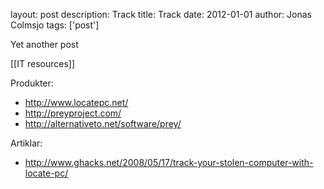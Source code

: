 layout: post
description: Track
title: Track
date: 2012-01-01
author: Jonas Colmsjo
tags: ['post']

Yet another post





[[IT resources]]

Produkter:
* http://www.locatepc.net/
* http://preyproject.com/
* http://alternativeto.net/software/prey/



Artiklar:
* http://www.ghacks.net/2008/05/17/track-your-stolen-computer-with-locate-pc/
